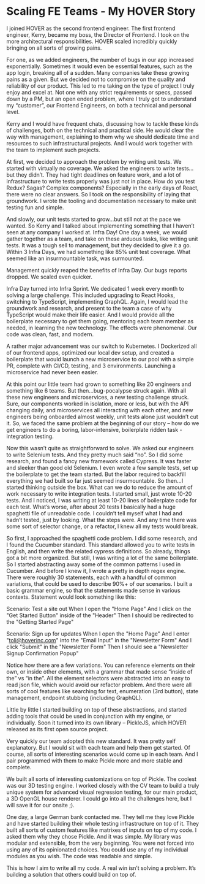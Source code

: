 # Scaling FE Teams - My HOVER Story

I joined HOVER as the second frontend engineer. The first frontend engineer, Kerry, became my boss, the Director of Frontend. I took on the more architectural responsibilities. HOVER scaled incredibly quickly bringing on all sorts of growing pains.

For one, as we added engineers, the number of bugs in our app increased exponentially. Sometimes it would even be essential features, such as the app login, breaking all of a sudden. Many companies take these growing pains as a given. But we decided not to compromise on the quality and reliability of our product. This led to me taking on the type of project I truly enjoy and excel at. Not one with any strict requirements or specs, passed down by a PM, but an open ended problem, where I truly got to understand my “customer”, our Frontend Engineers, on both a technical and personal level.

Kerry and I would have frequent chats, discussing how to tackle these kinds of challenges, both on the technical and practical side. He would clear the way with management, explaining to them why we should dedicate time and resources to such infrastructural projects. And I would work together with the team to implement such projects.

At first, we decided to approach the problem by writing unit tests. We started with virtually no coverage. We asked the engineers to write tests…but they didn’t. They had tight deadlines on feature work, and a lot of infrastructure to write tests properly was just not in place. How do you test Redux? Sagas? Complex components? Especially in the early days of React, there were no clear answers. So I took on the responsibility of laying that groundwork. I wrote the tooling and documentation necessary to make unit testing fun and simple.

And slowly, our unit tests started to grow…but still not at the pace we wanted. So Kerry and I talked about implementing something that I haven’t seen at any company I worked at. Infra Day! One day a week, we would gather together as a team, and take on these arduous tasks, like writing unit tests. It was a tough sell to management, but they decided to give it a go. Within 3 Infra Days, we had something like 85% unit test coverage. What seemed like an insurmountable task, was surmounted.

Management quickly reaped the benefits of Infra Day. Our bugs reports dropped. We scaled even quicker.

Infra Day turned into Infra Sprint. We dedicated 1 week every month to solving a large challenge. This included upgrading to React Hooks, switching to TypeScript, implementing GraphQL. Again, I would lead the groundwork and research, and present to the team a case of why TypeScript would make their life easier. And I would provide all the boilerplate necessary to get them going, mentoring each team member as needed, in learning the new technology. The effects were phenomenal. Our code was clean, fast, and modern.

A rather major advancement was our switch to Kubernetes. I Dockerized all of our frontend apps, optimized our local dev setup, and created a boilerplate that would launch a new microservice to our pool with a simple PR, complete with CI/CD, testing, and 3 environments. Launching a microservice had never been easier.

At this point our little team had grown to something like 20 engineers and something like 6 teams. But then…bug-pocalypse struck again. With all these new engineers and microservices, a new testing challenge struck. Sure, our components worked in isolation, more or less, but with the API changing daily, and microservices all interacting with each other, and new engineers being onboarded almost weekly, unit tests alone just wouldn’t cut it. So, we faced the same problem at the beginning of our story – how do we get engineers to do a boring, labor-intensive, boilerplate ridden task - integration testing.

Now this wasn’t quite as straightforward to solve. We asked our engineers to write Selenium tests. And they pretty much said “no”. So I did some research, and found a fancy new framework called Cypress. It was faster and sleeker than good old Selenium. I even wrote a few sample tests, set up the boilerplate to get the team started. But the labor required to backfill everything we had built so far just seemed insurmountable. So then…I started thinking outside the box. What can we do to reduce the amount of work necessary to write integration tests. I started small, just wrote 10-20 tests. And I noticed, I was writing at least 10-20 lines of boilerplate code for each test. What’s worse, after about 20 tests I basically had a huge spaghetti file of unreadable code. I couldn’t tell myself what I had and hadn’t tested, just by looking. What the steps were. And any time there was some sort of selector change, or a refactor, I knew all my tests would break.

So first, I approached the spaghetti code problem. I did some research, and I found the Cucumber standard. This standard allowed you to write tests in English, and then write the related cypress definitions. So already, things got a bit more organized. But still, I was writing a lot of the same boilerplate. So I started abstracting away some of the common patterns I used in Cucumber. And before I knew it, I wrote a pretty in depth regex engine. There were roughly 30 statements, each with a handful of common variations, that could be used to describe 90%+ of our scenarios. I built a basic grammar engine, so that the statements made sense in various contexts. Statement would look something like this:

Scenario: Test a site out When I open the "Home Page" And I click on the "Get Started Button" inside of the "Header" Then I should be redirected to the "Getting Started Page"

Scenario: Sign up for updates When I open the "Home Page" And I enter "toli@hoverinc.com" into the "Email Input" in the "Newsletter Form" And I click "Submit" in the "Newsletter Form" Then I should see a "Newsletter Signup Confirmation Popup"

Notice how there are a few variations. You can reference elements on their own, or inside other elements, with a grammar that made sense “inside of the” vs “in the”. All the element selectors were abstracted into an easy to read json file, which would avoid our refactor problem. And there were all sorts of cool features like searching for text, enumeration (3rd button), state management, endpoint stubbing (including GraphQL).

Little by little I started building on top of these abstractions, and started adding tools that could be used in conjunction with my engine, or individually. Soon it turned into its own library – PickleJS, which HOVER released as its first open source project.

Very quickly our team adopted this new standard. It was pretty self explanatory. But I would sit with each team and help them get started. Of course, all sorts of interesting scenarios would come up in each team. And I pair programmed with them to make Pickle more and more stable and complete.

We built all sorts of interesting customizations on top of Pickle. The coolest was our 3D testing engine. I worked closely with the CV team to build a truly unique system for advanced visual regression testing, for our main product, a 3D OpenGL house renderer. I could go into all the challenges here, but I will save it for our onsite ;).

One day, a large German bank contacted me. They tell me they love Pickle and have started building their whole testing infrastructure on top of it. They built all sorts of custom features like matrixes of inputs on top of my code. I asked them why they chose Pickle. And it was simple. My library was modular and extensible, from the very beginning. You were not forced into using any of its opinionated choices. You could use any of my individual modules as you wish. The code was readable and simple.

This is how I aim to write all my code. A real win isn’t solving a problem. It’s building a solution that others could build on top of.
